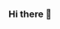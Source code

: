 ### Hi there 👋

<!--
**Weitingchien/Weitingchien** is a ✨ _special_ ✨ repository because its `README.md` (this file) appears on your GitHub profile.

Here are some ideas to get you started:

- 🔭 I’m currently working on ...
- 🌱 I’m currently learning ...
- 👯 I’m looking to collaborate on ...
- 🤔 I’m looking for help with ...
- 💬 Ask me about ...
- 📫 How to reach me: ...
- 😄 Pronouns: ...
- ⚡ Fun fact: ...

[！[Anurag的github統計信息]（https://github-readme-stats.vercel.app/api？username = Weitingchien）]（https://github.com/anuraghazra/github-readme-stats）
-->
